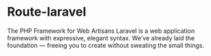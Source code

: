 # Route-laravel
The PHP Framework for Web Artisans Laravel is a web application framework with expressive, elegant syntax. We’ve already laid the foundation — freeing you to create without sweating the small things.

